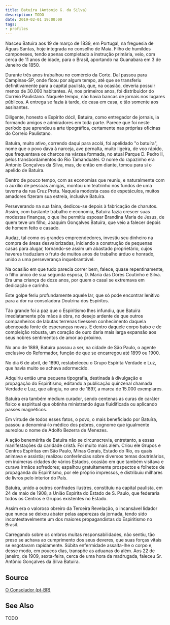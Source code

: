 ```yaml
---
title: Batuíra (Antonio G. da Silva)
description: TODO
date: 2019-02-01 19:00:00
tags: 
- profiles
---
```


Nasceu Batuíra aos 19 de março de 1839, em Portugal, na freguesia de Águas Santas, hoje integrada no conselho de Maia. Filho de humildes camponeses, tendo apenas completado a instrução primária, veio, com cerca de 11 anos de idade, para o Brasil, aportando na Guanabara em 3 de Janeiro de 1850.

Durante três anos trabalhou no comércio da Corte. Daí passou para Campinas-SP, onde ficou por algum tempo, até que se transferiu definitivamente para a capital paulista, que, na ocasião, deveria possuir menos de 30.000 habitantes. Aí, nos primeiros anos, foi distribuidor do Correio Paulistano. Naquele tempo, não havia bancas de jornais nos lugares públicos. A entrega se fazia à tarde, de casa em casa, e tão somente aos assinantes.

Diligente, honesto e Espírito dócil, Batuíra, como entregador de jornais, ia formando amigos e admiradores em toda parte. Parece que foi neste período que aprendeu a arte tipográfica, certamente nas próprias oficinas do Correio Paulistano.

Batuíra, muito ativo, correndo daqui para acolá, foi apelidado "o batuíra", nome que o povo dava à narceja, ave pernalta, muito ligeira, de voo rápido, que frequentava os charcos na várzea formada, no atual Parque D. Pedro II, pelos transbordamentos do Rio Tamanduateí. O nome do rapazinho era Antonio Gonçalves da Silva, mas, de então em diante, tomou para si o apelido de Batuíra.

Dentro de pouco tempo, com as economias que reuniu, e naturalmente com o auxílio de pessoas amigas, montou um teatrinho nos fundos de uma taverna da rua Cruz Preta. Naquela modesta casa de espetáculos, muitos amadores fizeram sua estreia, inclusive Batuíra.

Perseverando na sua faina, dedicou-se depois à fabricação de charutos. Assim, com bastante trabalho e economia, Batuíra fazia crescer suas modestas finanças, o que lhe permitiu esposar Brandina Maria de Jesus, de quem teve um filho, Joaquim Gonçalves Batuíra, que veio a falecer depois de homem feito e casado.

Audaz, tal como os grandes empreendedores, investiu seu dinheiro na compra de áreas desvalorizadas, iniciando a construção de pequenas casas para alugar, tornando-se assim um abastado proprietário, cujos haveres traduziam o fruto de muitos anos de trabalho árduo e honrado, unido a uma perseverança inquebrantável.

Na ocasião em que tudo parecia correr bem, falece, quase repentinamente, o filho único de sua segunda esposa, D. Maria das Dores Coutinho e Silva. Era uma criança de doze anos, por quem o casal se extremava em dedicação e carinho.

Este golpe feriu profundamente aquele lar, que só pode encontrar lenitivo para a dor na consoladora Doutrina dos Espíritos.

Tão grande foi a paz que o Espiritismo lhes infundiu, que Batuíra imediatamente pôs mãos à obra, no desejo ardente de que outros companheiros de labutas terrenas tivessem conhecimento daquela abençoada fonte de esperanças novas. E dentro daquele corpo baixo e de compleição robusta, um coração de ouro daria mais larga expansão aos seus nobres sentimentos de amor ao próximo.

No ano de 1889, Batuíra passou a ser, na cidade de São Paulo, o agente exclusivo do Reformador, função de que se encarregou até 1899 ou 1900.

No dia 6 de abril, de 1890, restabeleceu o Grupo Espírita Verdade e Luz, que havia muito se achava adormecido.

Adquiriu então uma pequena tipografia, destinada à divulgação e propagação do Espiritismo, editando a publicação quinzenal chamada Verdade e Luz, que atingiu, no ano de 1897, a marca de 15.000 exemplares.

Batuíra era também médium curador, sendo centenas as curas de caráter físico e espiritual que obtinha ministrando água fluidificada ou aplicando passes magnéticos.

Em virtude de todos esses fatos, o povo, o mais beneficiado por Batuíra, passou a denominá-lo médico dos pobres, cognome que igualmente aureolou o nome de Adolfo Bezerra de Menezes.

A ação benemérita de Batuíra não se circunscrevia, entretanto, a essas manifestações da caridade cristã. Foi muito mais além. Criou ele Grupos e Centros Espíritas em São Paulo, Minas Gerais, Estado do Rio, os quais animava e assistia; realizou conferências sobre diversos temas doutrinários, em inúmeras cidades de vários Estados, ocasião em que também visitava e curava irmãos sofredores; espalhou gratuitamente prospectos e folhetos de propaganda do Espiritismo, por ele próprio impressos, e distribuiu milhares de livros pelo interior do País.

Batuíra, unido a outros confrades ilustres, constituiu na capital paulista, em 24 de maio de 1908, a União Espírita do Estado de S. Paulo, que federaria todos os Centros e Grupos existentes no Estado.

Assim era o valoroso obreiro da Terceira Revelação, o incansável lidador que nunca se deixou abater pelas asperezas da jornada, tendo sido incontestavelmente um dos maiores propagandistas do Espiritismo no Brasil.

Carregando sobre os ombros muitas responsabilidades, não sentiu, tão preso se achava ao cumprimento dos seus deveres, que suas forças vitais se esgotavam rapidamente. Súbita enfermidade assalta-lhe o corpo e, desse modo, em poucos dias, transpõe as aduanas do além. Aos 22 de janeiro, de 1909, sexta-feira, cerca de uma hora da madrugada, faleceu Sr. Antônio Gonçalves da Silva Batuíra.


## Source
[O Consolador (pt-BR)](http://www.oconsolador.com.br/linkfixo/biografias/batuira.html)

## See Also
TODO


